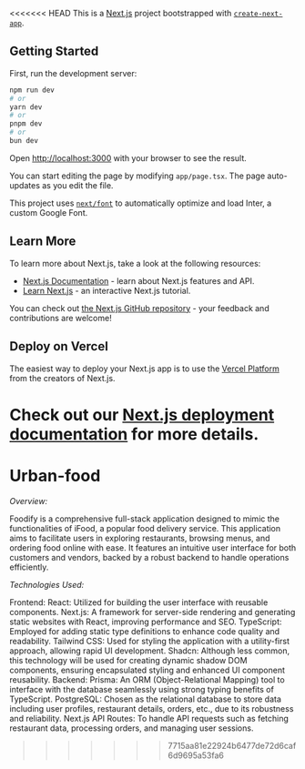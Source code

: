 <<<<<<< HEAD
This is a [Next.js](https://nextjs.org/) project bootstrapped with [`create-next-app`](https://github.com/vercel/next.js/tree/canary/packages/create-next-app).

## Getting Started

First, run the development server:

```bash
npm run dev
# or
yarn dev
# or
pnpm dev
# or
bun dev
```

Open [http://localhost:3000](http://localhost:3000) with your browser to see the result.

You can start editing the page by modifying `app/page.tsx`. The page auto-updates as you edit the file.

This project uses [`next/font`](https://nextjs.org/docs/basic-features/font-optimization) to automatically optimize and load Inter, a custom Google Font.

## Learn More

To learn more about Next.js, take a look at the following resources:

- [Next.js Documentation](https://nextjs.org/docs) - learn about Next.js features and API.
- [Learn Next.js](https://nextjs.org/learn) - an interactive Next.js tutorial.

You can check out [the Next.js GitHub repository](https://github.com/vercel/next.js/) - your feedback and contributions are welcome!

## Deploy on Vercel

The easiest way to deploy your Next.js app is to use the [Vercel Platform](https://vercel.com/new?utm_medium=default-template&filter=next.js&utm_source=create-next-app&utm_campaign=create-next-app-readme) from the creators of Next.js.

Check out our [Next.js deployment documentation](https://nextjs.org/docs/deployment) for more details.
=======
# Urban-food

*Overview:*

Foodify is a comprehensive full-stack application designed to mimic the functionalities of iFood, a popular food delivery service. This application aims to facilitate users in exploring restaurants, browsing menus, and ordering food online with ease. It features an intuitive user interface for both customers and vendors, backed by a robust backend to handle operations efficiently.

*Technologies Used:*

Frontend:
React: Utilized for building the user interface with reusable components.
Next.js: A framework for server-side rendering and generating static websites with React, improving performance and SEO.
TypeScript: Employed for adding static type definitions to enhance code quality and readability.
Tailwind CSS: Used for styling the application with a utility-first approach, allowing rapid UI development.
Shadcn: Although less common, this technology will be used for creating dynamic shadow DOM components, ensuring encapsulated styling and enhanced UI component reusability.
Backend:
Prisma: An ORM (Object-Relational Mapping) tool to interface with the database seamlessly using strong typing benefits of TypeScript.
PostgreSQL: Chosen as the relational database to store data including user profiles, restaurant details, orders, etc., due to its robustness and reliability.
Next.js API Routes: To handle API requests such as fetching restaurant data, processing orders, and managing user sessions.
>>>>>>> 7715aa81e22924b6477de72d6caf6d9695a53fa6
